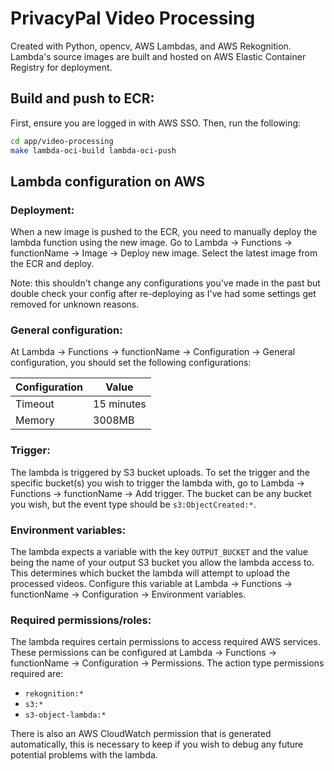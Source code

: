 # PrivacyPal Video Processing

Created with Python, opencv, AWS Lambdas, and AWS Rekognition. Lambda's source images are built and hosted on AWS Elastic Container Registry for deployment.

## Build and push to ECR:
First, ensure you are logged in with AWS SSO. Then, run the following:
```bash
cd app/video-processing
make lambda-oci-build lambda-oci-push
```

## Lambda configuration on AWS

### Deployment:
When a new image is pushed to the ECR, you need to manually deploy the lambda function using the new image. Go to Lambda -> Functions -> functionName -> Image -> Deploy new image. Select the latest image from the ECR and deploy.

Note: this shouldn't change any configurations you've made in the past but double check your config after re-deploying as I've had some settings get removed for unknown reasons.

### General configuration:
At Lambda -> Functions -> functionName -> Configuration -> General configuration, you should set the following configurations:

|Configuration|Value|
|--|--|
|Timeout|15 minutes|
|Memory|3008MB|

### Trigger:
The lambda is triggered by S3 bucket uploads. To set the trigger and the specific bucket(s) you wish to trigger the lambda with, go to Lambda -> Functions -> functionName -> Add trigger. The bucket can be any bucket you wish, but the event type should be `s3:ObjectCreated:*`.

### Environment variables:
The lambda expects a variable with the key `OUTPUT_BUCKET` and the value being the name of your output S3 bucket you allow the lambda access to. This determines which bucket the lambda will attempt to upload the processed videos. Configure this variable at Lambda -> Functions -> functionName -> Configuration -> Environment variables.

### Required permissions/roles:
The lambda requires certain permissions to access required AWS services. These permissions can be configured at Lambda -> Functions -> functionName -> Configuration -> Permissions. The action type permissions required are:
 - `rekognition:*`
 - `s3:*`
 - `s3-object-lambda:*`

There is also an AWS CloudWatch permission that is generated automatically, this is necessary to keep if you wish to debug any future potential problems with the lambda.
